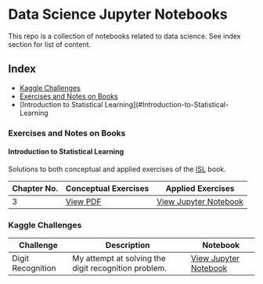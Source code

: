 # Data Science Jupyter Notebooks

This repo is a collection of notebooks related to data science. See index section for list of content.

## Index
* [Kaggle Challenges](#kaggle-challenges)
* [Exercises and Notes on Books](#Exercises-and-Notes-on-Books)
 * [Introduction to Statistical Learning](#Introduction-to-Statistical-Learning


### Exercises and Notes on Books
#### Introduction to Statistical Learning

Solutions to both conceptual and applied exercises of the [ISL](http://www-bcf.usc.edu/~gareth/ISL/index.html) book.


|Chapter No. | Conceptual Exercises  | Applied Exercises  |  
|------------|-----------------------|--------------------|
|3           | [View PDF](https://github.com/evertonjlima/Data-Science-Jupyter-Notebooks/blob/master/ISLR/Exercises/ISL_ConceptExerCh3.pdf) | [View Jupyter Notebook](https://nbviewer.jupyter.org/github/evertonjlima/Data-Science-Jupyter-Notebooks/blob/master/ISLR/Exercises/Ch3-Applied-Exercises.ipynb) |


### Kaggle Challenges


| Challenge          | Description                                          | Notebook  |
|--------------------|------------------------------------------------------|-----------|
| Digit Recognition  | My attempt at solving the digit recognition problem. |[View Jupyter Notebook](https://nbviewer.jupyter.org/github/evertonjlima/Kaggle/blob/master/Digit-Recognizer/digit-recognizer.ipynb) |

